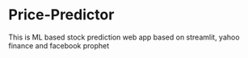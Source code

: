 # Price-Predictor
This is ML based stock prediction web app based on streamlit, yahoo finance and facebook prophet
